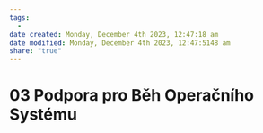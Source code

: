 ```yaml
---
tags:
  - 
date created: Monday, December 4th 2023, 12:47:18 am
date modified: Monday, December 4th 2023, 12:47:5148 am
share: "true"
---
```


# 03 Podpora pro Běh Operačního Systému